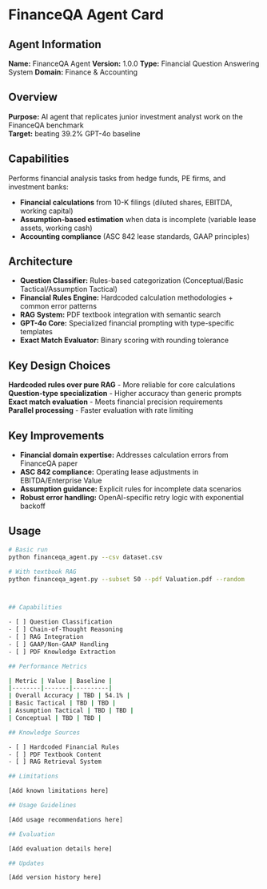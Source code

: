# FinanceQA Agent Card

## Agent Information

**Name:** FinanceQA Agent
**Version:** 1.0.0
**Type:** Financial Question Answering System
**Domain:** Finance & Accounting

## Overview
**Purpose:** AI agent that replicates junior investment analyst work on the FinanceQA benchmark  
**Target:** beating 39.2% GPT-4o baseline  

## Capabilities
Performs financial analysis tasks from hedge funds, PE firms, and investment banks:
- **Financial calculations** from 10-K filings (diluted shares, EBITDA, working capital)
- **Assumption-based estimation** when data is incomplete (variable lease assets, working cash)
- **Accounting compliance** (ASC 842 lease standards, GAAP principles)

## Architecture
- **Question Classifier:** Rules-based categorization (Conceptual/Basic Tactical/Assumption Tactical)
- **Financial Rules Engine:** Hardcoded calculation methodologies + common error patterns
- **RAG System:** PDF textbook integration with semantic search
- **GPT-4o Core:** Specialized financial prompting with type-specific templates
- **Exact Match Evaluator:** Binary scoring with rounding tolerance

## Key Design Choices
**Hardcoded rules over pure RAG** - More reliable for core calculations  
**Question-type specialization** - Higher accuracy than generic prompts  
**Exact match evaluation** - Meets financial precision requirements  
**Parallel processing** - Faster evaluation with rate limiting  


## Key Improvements
- **Financial domain expertise:** Addresses calculation errors from FinanceQA paper
- **ASC 842 compliance:** Operating lease adjustments in EBITDA/Enterprise Value
- **Assumption guidance:** Explicit rules for incomplete data scenarios
- **Robust error handling:** OpenAI-specific retry logic with exponential backoff

## Usage
```bash
# Basic run
python financeqa_agent.py --csv dataset.csv

# With textbook RAG
python financeqa_agent.py --subset 50 --pdf Valuation.pdf --random



## Capabilities

- [ ] Question Classification
- [ ] Chain-of-Thought Reasoning  
- [ ] RAG Integration
- [ ] GAAP/Non-GAAP Handling
- [ ] PDF Knowledge Extraction

## Performance Metrics

| Metric | Value | Baseline |
|--------|-------|----------|
| Overall Accuracy | TBD | 54.1% |
| Basic Tactical | TBD | TBD |
| Assumption Tactical | TBD | TBD |
| Conceptual | TBD | TBD |

## Knowledge Sources

- [ ] Hardcoded Financial Rules
- [ ] PDF Textbook Content
- [ ] RAG Retrieval System

## Limitations

[Add known limitations here]

## Usage Guidelines

[Add usage recommendations here]

## Evaluation

[Add evaluation details here]

## Updates

[Add version history here]
